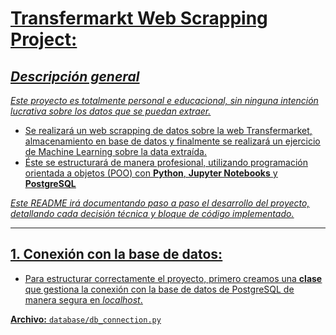 # <u>Transfermarkt Web Scrapping Project:

## <u>*Descripción general*
*Este proyecto es totalmente personal e educacional, sin ninguna intención lucrativa sobre los datos que se puedan extraer.*

- Se realizará un web scrapping de datos sobre la web <url>[Transfermarket](https://www.transfermarkt.es/), almacenamiento en base de datos y finalmente se realizará un ejercicio de Machine Learning sobre la data extraída.
- Éste se estructurará de manera profesional, utilizando programación orientada a objetos (POO) con **Python**, **Jupyter Notebooks** y **PostgreSQL**

*Este README irá documentando paso a paso el desarrollo del proyecto, detallando cada decisión técnica y bloque de código implementado.*

---

## 1. <u>Conexión con la base de datos:
- Para estructurar correctamente el proyecto, primero creamos una **clase** que gestiona la conexión con la base de datos de PostgreSQL de manera segura en *localhost*.

**Archivo:** `database/db_connection.py`
